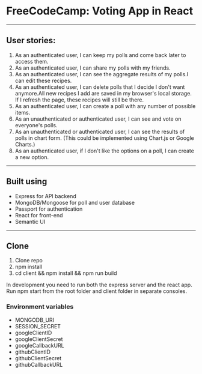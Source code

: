 # FreeCodeCamp: Voting App in React

----
## User stories:

1. As an authenticated user, I can keep my polls and come back later to access them.
2. As an authenticated user, I can share my polls with my friends.
3. As an authenticated user, I can see the aggregate results of my polls.I can edit these recipes.
4. As an authenticated user, I can delete polls that I decide I don't want anymore.All new recipes I add are saved in my browser's local storage. If I refresh the page, these recipes will still be there.
5. As an authenticated user, I can create a poll with any number of possible items.
6. As an unauthenticated or authenticated user, I can see and vote on everyone's polls.
7. As an unauthenticated or authenticated user, I can see the results of polls in chart form. (This could be implemented using Chart.js or Google Charts.)
8. As an authenticated user, if I don't like the options on a poll, I can create a new option.

----
## Built using

* Express for API backend
* MongoDB/Mongoose for poll and user database
* Passport for authentication
* React for front-end
* Semantic UI

----
## Clone

1. Clone repo
2. npm install
3. cd client && npm install && npm run build

In development you need to run both the express server and the react app.  Run npm start from the root folder and client folder in separate consoles.

### Environment variables
* MONGODB_URI
* SESSION_SECRET
* googleClientID
* googleClientSecret
* googleCallbackURL
* githubClientID
* githubClientSecret
* githubCallbackURL
